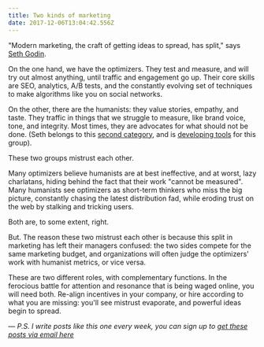 ```yaml
---
title: Two kinds of marketing
date: 2017-12-06T13:04:42.556Z
---
```

"Modern marketing, the craft of getting ideas to spread, has split," says [Seth Godin](http://sethgodin.typepad.com/seths_blog/2017/05/please-understand.html). 

<!--more-->

On the one hand, we have the optimizers. They test and measure, and will try out almost anything, until traffic and engagement go up. Their core skills are SEO, analytics, A/B tests, and the constantly evolving set of techniques to make algorithms like you on social networks.

On the other, there are the humanists: they value stories, empathy, and taste. They traffic in things that we struggle to measure, like brand voice, tone, and integrity. Most times, they are advocates for what should not be done. (Seth belongs to this [second category](http://sethgodin.typepad.com/seths_blog/2017/05/please-understand.html), and is [developing tools](https://themarketingseminar.com/) for this group). 

These two groups mistrust each other. 

Many optimizers believe humanists are at best ineffective, and at worst, lazy charlatans, hiding behind the fact that their work "cannot be measured". Many humanists see optimizers as short-term thinkers who miss the big picture, constantly chasing the latest distribution fad, while eroding trust on the web by stalking and tricking users. 

Both are, to some extent, right.

But. The reason these two mistrust each other is because this split in marketing has left their managers confused: the two sides compete for the same marketing budget, and organizations will often judge the optimizers' work with humanist metrics, or vice versa. 

These are two different roles, with complementary functions. In the ferocious battle for attention and resonance that is being waged online, you will need both. Re-align incentives in your company, or hire according to what you are missing: you'll see mistrust evaporate, and powerful ideas begin to spread.

––
*P.S. I write posts like this one every week, you can sign up to [get these posts via email here](http://fleisure.us6.list-manage2.com/subscribe?u=1b57ff432660d827a9445f307&id=db415544cc)*